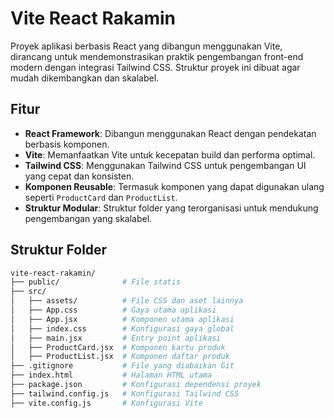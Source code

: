 

# Vite React Rakamin

Proyek aplikasi berbasis React yang dibangun menggunakan Vite, dirancang untuk mendemonstrasikan praktik pengembangan front-end modern dengan integrasi Tailwind CSS. Struktur proyek ini dibuat agar mudah dikembangkan dan skalabel.

## Fitur

- **React Framework**: Dibangun menggunakan React dengan pendekatan berbasis komponen.
- **Vite**: Memanfaatkan Vite untuk kecepatan build dan performa optimal.
- **Tailwind CSS**: Menggunakan Tailwind CSS untuk pengembangan UI yang cepat dan konsisten.
- **Komponen Reusable**: Termasuk komponen yang dapat digunakan ulang seperti `ProductCard` dan `ProductList`.
- **Struktur Modular**: Struktur folder yang terorganisasi untuk mendukung pengembangan yang skalabel.

## Struktur Folder

```bash
vite-react-rakamin/
├── public/              # File statis
├── src/                 
│   ├── assets/          # File CSS dan aset lainnya
│   ├── App.css          # Gaya utama aplikasi
│   ├── App.jsx          # Komponen utama aplikasi
│   ├── index.css        # Konfigurasi gaya global
│   ├── main.jsx         # Entry point aplikasi
│   ├── ProductCard.jsx  # Komponen kartu produk
│   ├── ProductList.jsx  # Komponen daftar produk
├── .gitignore           # File yang diabaikan Git
├── index.html           # Halaman HTML utama
├── package.json         # Konfigurasi dependensi proyek
├── tailwind.config.js   # Konfigurasi Tailwind CSS
├── vite.config.js       # Konfigurasi Vite
```

